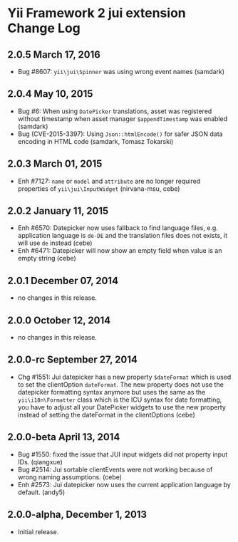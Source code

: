 Yii Framework 2 jui extension Change Log
========================================

2.0.5 March 17, 2016
--------------------

- Bug #8607: `yii\jui\Spinner` was using wrong event names (samdark)


2.0.4 May 10, 2015
------------------

- Bug #6: When using `DatePicker` translations, asset was registered without timestamp when asset manager `$appendTimestamp` was enabled (samdark)
- Bug (CVE-2015-3397): Using `Json::htmlEncode()` for safer JSON data encoding in HTML code (samdark, Tomasz Tokarski)


2.0.3 March 01, 2015
--------------------

- Enh #7127: `name` or `model` and `attribute` are no longer required properties of `yii\jui\InputWidget` (nirvana-msu, cebe)


2.0.2 January 11, 2015
----------------------

- Enh #6570: Datepicker now uses fallback to find language files, e.g. application language is `de-DE` and the translation files does not exists, it will use `de` instead (cebe)
- Enh #6471: Datepicker will now show an empty field when value is an empty string (cebe)


2.0.1 December 07, 2014
-----------------------

- no changes in this release.


2.0.0 October 12, 2014
----------------------

- no changes in this release.


2.0.0-rc September 27, 2014
---------------------------

- Chg #1551: Jui datepicker has a new property `$dateFormat` which is used to set the clientOption `dateFormat`.
   The new property does not use the datepicker formatting syntax anymore but uses the same as the `yii\i18n\Formatter`
   class which is the ICU syntax for date formatting, you have to adjust all your DatePicker widgets to use
   the new property instead of setting the dateFormat in the clientOptions (cebe)


2.0.0-beta April 13, 2014
-------------------------

- Bug #1550: fixed the issue that JUI input widgets did not property input IDs. (qiangxue)
- Bug #2514: Jui sortable clientEvents were not working because of wrong naming assumptions. (cebe)
- Enh #2573: Jui datepicker now uses the current application language by default. (andy5)

2.0.0-alpha, December 1, 2013
-----------------------------

- Initial release.
